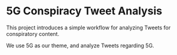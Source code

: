 # 5G Conspiracy Tweet Analysis

This project introduces a simple workflow for analyzing Tweets for conspiratory content.

We use 5G as our theme, and analyze Tweets regarding 5G.
